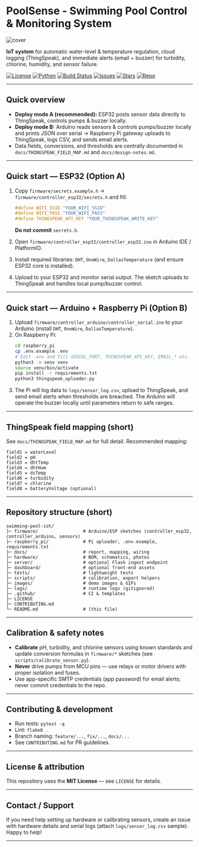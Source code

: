 # PoolSense - Swimming Pool Control & Monitoring System

![cover](images/cover.png)

**IoT system** for automatic water-level & temperature regulation, cloud logging (ThingSpeak), and immediate alerts (email + buzzer) for turbidity, chlorine, humidity, and sensor failure.

[![License](https://img.shields.io/badge/license-MIT-blue.svg)](https://github.com/AbhigyanCodes/PoolSense-Smart-Swimming-Pool-Monitor-and-Automation/tree/main?tab=MIT-1-ov-file)
[![Python](https://img.shields.io/badge/python-3.10%2B-green.svg)](https://www.python.org/downloads/)
[![Build Status](https://github.com/AbhigyanCodes/PoolSense-Smart-Swimming-Pool-Monitor-and-Automation/actions/workflows/ci.yml/badge.svg)](https://github.com/AbhigyanCodes/PoolSense-Smart-Swimming-Pool-Monitor-and-Automation/actions/workflows/ci.yml)
[![Issues](https://img.shields.io/github/issues/AbhigyanCodes/PoolSense-Smart-Swimming-Pool-Monitor-and-Automation.svg)](https://github.com/AbhigyanCodes/PoolSense-Smart-Swimming-Pool-Monitor-and-Automation/issues)
[![Stars](https://img.shields.io/github/stars/AbhigyanCodes/PoolSense-Smart-Swimming-Pool-Monitor-and-Automation.svg)](https://github.com/AbhigyanCodes/PoolSense-Smart-Swimming-Pool-Monitor-and-Automation/stargazers)
[![Repo](https://img.shields.io/badge/github-AbhigyanCodes/PoolSense--Smart--Swimming--Pool--Monitor--and--Automation-blue.svg)](https://github.com/AbhigyanCodes/PoolSense-Smart-Swimming-Pool-Monitor-and-Automation)

---

## Quick overview

- **Deploy mode A (recommended):** ESP32 posts sensor data directly to ThingSpeak, controls pumps & buzzer locally.
- **Deploy mode B:** Arduino reads sensors & controls pumps/buzzer locally and prints JSON over serial → Raspberry Pi gateway uploads to ThingSpeak, logs CSV, and sends email alerts.
- Data fields, conversions, and thresholds are centrally documented in `docs/THINGSPEAK_FIELD_MAP.md` and `docs/design-notes.md`.

---

## Quick start — ESP32 (Option A)

1. Copy `firmware/secrets.example.h` → `firmware/controller_esp32/secrets.h` and fill:
   ```cpp
   #define WIFI_SSID "YOUR_WIFI_SSID"
   #define WIFI_PASS "YOUR_WIFI_PASS"
   #define THINGSPEAK_API_KEY "YOUR_THINGSPEAK_WRITE_KEY"
   ```
   **Do not commit** `secrets.h`.

2. Open `firmware/controller_esp32/controller_esp32.ino` in Arduino IDE / PlatformIO.
3. Install required libraries: `DHT`, `OneWire`, `DallasTemperature` (and ensure ESP32 core is installed).
4. Upload to your ESP32 and monitor serial output. The sketch uploads to ThingSpeak and handles local pump/buzzer control.

---

## Quick start — Arduino + Raspberry Pi (Option B)

1. Upload `firmware/controller_arduino/controller_serial.ino` to your Arduino (install `DHT`, `OneWire`, `DallasTemperature`).
2. On Raspberry Pi:
   ```bash
   cd raspberry_pi
   cp .env.example .env
   # Edit .env and fill SERIAL_PORT, THINGSPEAK_API_KEY, EMAIL_* etc.
   python3 -m venv venv
   source venv/bin/activate
   pip install -r requirements.txt
   python3 thingspeak_uploader.py
   ```
3. The Pi will log data to `logs/sensor_log.csv`, upload to ThingSpeak, and send email alerts when thresholds are breached. The Arduino will operate the buzzer locally until parameters return to safe ranges.

---

## ThingSpeak field mapping (short)
See `docs/THINGSPEAK_FIELD_MAP.md` for full detail. Recommended mapping:
```
field1 = waterLevel
field2 = pH
field3 = dhtTemp
field4 = dhtHum
field5 = dsTemp
field6 = turbidity
field7 = chlorine
field8 = batteryVoltage (optional)
```

---

## Repository structure (short)
```
swimming-pool-iot/
├─ firmware/                 # Arduino/ESP sketches (controller_esp32, controller_arduino, sensors)
├─ raspberry_pi/             # Pi uploader, .env.example, requirements.txt
├─ docs/                     # report, mapping, wiring
├─ hardware/                 # BOM, schematics, photos
├─ server/                   # optional Flask ingest endpoint
├─ dashboard/                # optional front-end assets
├─ tests/                    # lightweight tests
├─ scripts/                  # calibration, export helpers
├─ images/                   # demo images & GIFs
├─ logs/                     # runtime logs (gitignored)
├─ .github/                  # CI & templates
├─ LICENSE
├─ CONTRIBUTING.md
└─ README.md                 # (this file)
```

---

## Calibration & safety notes

- **Calibrate** pH, turbidity, and chlorine sensors using known standards and update conversion formulas in `firmware/*` sketches (see `scripts/calibrate_sensor.py`).
- **Never** drive pumps from MCU pins — use relays or motor drivers with proper isolation and fuses.
- Use app-specific SMTP credentials (app password) for email alerts; never commit credentials to the repo.

---

## Contributing & development

- Run tests: `pytest -q`
- Lint: `flake8 .`
- Branch naming: `feature/...`, `fix/...`, `docs/...`
- See `CONTRIBUTING.md` for PR guidelines.

---

## License & attribution

This repository uses the **MIT License** — see `LICENSE` for details.

---

## Contact / Support

If you need help setting up hardware or calibrating sensors, create an issue with hardware details and serial logs (attach `logs/sensor_log.csv` sample). Happy to help!

---
